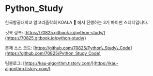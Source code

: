 # Python\_Study

한국항공대학교 알고리즘학회 KOALA 🐨 에서 진행하는 3기 파이썬 스터디입니다. 



깃북 링크: [https://70825.gitbook.io/python-study/](https://70825.gitbook.io/python-study/)

문제 소스 코드: [https://github.com/70825/Python\_Study\_Code](https://github.com/70825/Python_Study_Code)

팀블로그: [https://kau-algorithm.tistory.com/](https://kau-algorithm.tistory.com/)

